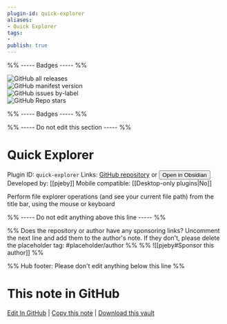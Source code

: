 ```yaml
---
plugin-id: quick-explorer
aliases:
- Quick Explorer
tags: 
- 
publish: true
---
```


%% ----- Badges ----- %%

![GitHub all releases](https://img.shields.io/github/downloads/pjeby/quick-explorer/total?color=573E7A&logo=github&style=for-the-badge)   
![GitHub manifest version](https://img.shields.io/github/manifest-json/v/pjeby/quick-explorer?color=573E7A&logo=github&style=for-the-badge)   
![GitHub issues by-label](https://img.shields.io/github/issues/pjeby/quick-explorer/help%20wanted?color=573E7A&logo=github&style=for-the-badge)   
![GitHub Repo stars](https://img.shields.io/github/stars/pjeby/quick-explorer?color=573E7A&logo=github&style=for-the-badge)

%% ----- Badges ----- %%

%% ----- Do not edit this section ----- %%

# Quick Explorer

Plugin ID: `quick-explorer`
Links: [GitHub repository](https://github.com/pjeby/quick-explorer) or [<button id=HH>Open in Obsidian</button>](obsidian://goto-plugin?id=quick-explorer)
Developed by: [[pjeby]]
Mobile compatible: [[Desktop-only plugins|No]]

Perform file explorer operations (and see your current file path) from the title bar, using the mouse or keyboard

%% ----- Do not edit anything above this line ----- %% 

%% Does the repository or author have any sponsoring links? Uncomment the next line and add them to the author's note. If they don't, please delete the placeholder tag: #placeholder/author %%
%% ![[pjeby#Sponsor this author]] %%

%% Hub footer: Please don't edit anything below this line %%

# This note in GitHub

<span class="git-footer">[Edit In GitHub](https://github.dev/obsidian-community/obsidian-hub/blob/main/02%20-%20Community%20Expansions/02.05%20All%20Community%20Expansions/Plugins/quick-explorer.md "git-hub-edit-note") | [Copy this note](https://raw.githubusercontent.com/obsidian-community/obsidian-hub/main/02%20-%20Community%20Expansions/02.05%20All%20Community%20Expansions/Plugins/quick-explorer.md "git-hub-copy-note") | [Download this vault](https://github.com/obsidian-community/obsidian-hub/archive/refs/heads/main.zip "git-hub-download-vault") </span>
